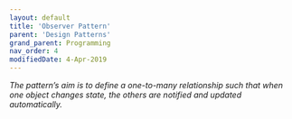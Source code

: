 ```yaml
---
layout: default
title: 'Observer Pattern'
parent: 'Design Patterns'
grand_parent: Programming
nav_order: 4
modifiedDate: 4-Apr-2019
---
```

<em> The pattern’s aim is to define a one-to-many relationship such that when one object changes state, the others are notified and updated automatically.</em>

